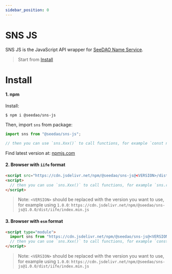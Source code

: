 ```yaml
---
sidebar_position: 0
---
```


# SNS JS

SNS JS is the JavaScript API wrapper for [SeeDAO Name Service](https://github.com/Taoist-Labs/sns).

> Start from [Install](install)

# Install

#### 1. npm

Install:

```shell
$ npm i @seedao/sns-js
```

Then, import `sns` from package:

```typescript
import sns from "@seedao/sns-js";

// then you can use `sns.Xxx()` to call functions, for example `const n = await sns.resolve("abc.seedao")`
```

Find latest version at: [npmjs.com](https://www.npmjs.com/package/@seedao/sns-js?activeTab=versions)

#### 2. Browser with `iife` format

```html
<script src="https://cdn.jsdelivr.net/npm/@seedao/sns-js@<VERSION>/dist/iife/index.min.js"></script>
<script>
  // then you can use `sns.Xxx()` to call functions, for example `sns.resolve("abc.seedao").then((n) => { console.log("name: ", n) })`
</script>
```

> Note: `<VERSION>` should be replaced with the version you want to use, for example using `1.0.0`: `https://cdn.jsdelivr.net/npm/@seedao/sns-js@1.0.0/dist/iife/index.min.js`

#### 3. Browser with `esm` format

```html
<script type="module">
  import sns from "https://cdn.jsdelivr.net/npm/@seedao/sns-js@<VERSION>/dist/esm/index.min.js";
  // then you can use `sns.Xxx()` to call functions, for example `const n = await sns.resolve("abc.seedao")`
</script>
```

> Note: `<VERSION>` should be replaced with the version you want to use, for example using `1.0.0`: `https://cdn.jsdelivr.net/npm/@seedao/sns-js@1.0.0/dist/iife/index.min.js`